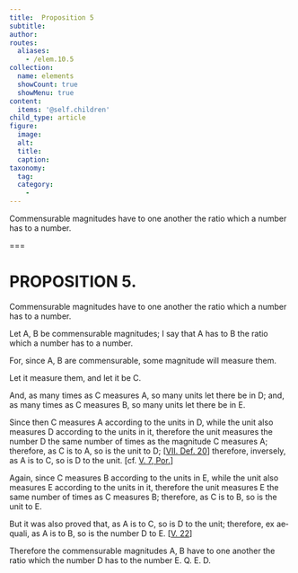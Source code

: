 ```yaml
---
title:  Proposition 5
subtitle: 
author:
routes:
  aliases:
    - /elem.10.5
collection:
  name: elements
  showCount: true
  showMenu: true
content:
  items: '@self.children'
child_type: article
figure:
  image:
  alt:
  title:
  caption:
taxonomy:
  tag:
  category:
    - 
---
```


<p><hi rend="ital">Commensurable magnitudes have to one another the ratio which a number has to a number</hi>. </p>

===

<h1>PROPOSITION 5.</h1>
<p><span class="ital">Commensurable magnitudes have to one another the ratio which a number has to a number</span>. </p>

<p>Let <span class="ital">A</span>, <span class="ital">B</span> be commensurable magnitudes; I say that <span class="ital">A</span> has to <span class="ital">B</span> the ratio which a number has to a number. </p>

<p>For, since <span class="ital">A</span>, <span class="ital">B</span> are commensurable, some magnitude will measure them. </p>

<p>Let it measure them, and let it be <span class="ital">C</span>. 
      </p>

<p>And, as many times as <span class="ital">C</span> measures <span class="ital">A</span>, so many units let there be in <span class="ital">D</span>; and, as many times as <span class="ital">C</span> measures <span class="ital">B</span>, so many units let there be in <span class="ital">E</span>. </p>

<p>Since then <span class="ital">C</span> measures <span class="ital">A</span> according to the units in <span class="ital">D</span>, while the unit also measures <span class="ital">D</span> according to the units in it, therefore the unit measures the number <span class="ital">D</span> the same number of times as the magnitude <span class="ital">C</span> measures <span class="ital">A</span>; therefore, as <span class="ital">C</span> is to <span class="ital">A</span>, so is the unit to <span class="ital">D</span>; [<a href="/elem.7.def.20">VII. Def. 20</a>] therefore, inversely, as <span class="ital">A</span> is to <span class="ital">C</span>, so is <span class="ital">D</span> to the unit. [cf. <a href="/elem.5.7.p.1">V. 7, Por.</a>] </p>

<p>Again, since <span class="ital">C</span> measures <span class="ital">B</span> according to the units in <span class="ital">E</span>, while the unit also measures <span class="ital">E</span> according to the units in it, <pb n="25"/>therefore the unit measures <span class="ital">E</span> the same number of times as <span class="ital">C</span> measures <span class="ital">B</span>; therefore, as <span class="ital">C</span> is to <span class="ital">B</span>, so is the unit to <span class="ital">E</span>. </p>

<p>But it was also proved that, <span class="center">as <span class="ital">A</span> is to <span class="ital">C</span>, so is <span class="ital">D</span> to the unit;</span> therefore, <foreign lang="la">ex aequali</foreign>, <span class="center">as <span class="ital">A</span> is to <span class="ital">B</span>, so is the number <span class="ital">D</span> to <span class="ital">E</span>. [<a href="/elem.5.22">V. 22</a>]</span>
      </p>

<p>Therefore the commensurable magnitudes <span class="ital">A</span>, <span class="ital">B</span> have to one another the ratio which the number <span class="ital">D</span> has to the number <span class="ital">E</span>. Q. E. D.</p>
